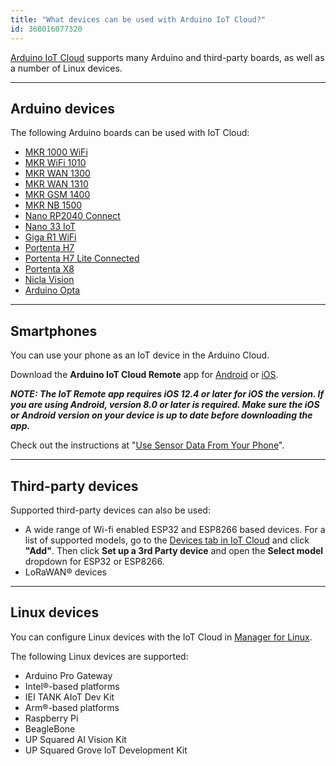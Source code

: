 ```yaml
---
title: "What devices can be used with Arduino IoT Cloud?"
id: 360016077320
---
```


[Arduino IoT Cloud](https://create.arduino.cc/iot/) supports many Arduino and third-party boards, as well as a number of Linux devices.

---

## Arduino devices

The following Arduino boards can be used with IoT Cloud:

* [MKR 1000 WiFi](https://docs.arduino.cc/hardware/mkr-1000-wifi)
* [MKR WiFi 1010](https://docs.arduino.cc/hardware/mkr-wifi-1010)
* [MKR WAN 1300](https://docs.arduino.cc/hardware/mkr-wan-1300)
* [MKR WAN 1310](https://docs.arduino.cc/hardware/mkr-wan-1310)
* [MKR GSM 1400](https://docs.arduino.cc/hardware/mkr-gsm-1400)
* [MKR NB 1500](https://docs.arduino.cc/hardware/mkr-nb-1500)
* [Nano RP2040 Connect](https://docs.arduino.cc/hardware/nano-rp2040-connect)
* [Nano 33 IoT](https://docs.arduino.cc/hardware/nano-33-iot)
* [Giga R1 WiFi](https://docs.arduino.cc/hardware/giga-r1-wifi)
* [Portenta H7](https://docs.arduino.cc/hardware/portenta-h7)
* [Portenta H7 Lite Connected](https://docs.arduino.cc/hardware/portenta-h7-lite-connected)
* [Portenta X8](https://docs.arduino.cc/hardware/portenta-x8)
* [Nicla Vision](https://docs.arduino.cc/hardware/nicla-vision)
* [Arduino Opta](https://docs.arduino.cc/hardware/opta)

---

## Smartphones

You can use your phone as an IoT device in the Arduino Cloud.

Download the **Arduino IoT Cloud Remote** app for [Android](https://play.google.com/store/apps/details?id=cc.arduino.cloudiot&hl=en&gl=US&pli=1) or [iOS](https://apps.apple.com/us/app/arduino-iot-cloud-remote/id1514358431).

***NOTE: The IoT Remote app requires iOS 12.4 or later for iOS the version. If you are using Android, version 8.0 or later is required. Make sure the iOS or Android version on your device is up to date before downloading the app.***

Check out the instructions at "[Use Sensor Data From Your Phone](https://docs.arduino.cc/arduino-cloud/tutorials/iot-remote-phone-sensors)".

---

## Third-party devices

Supported third-party devices can also be used:

* A wide range of Wi-fi enabled ESP32 and ESP8266 based devices. For a list of supported models, go to the [Devices tab in IoT Cloud](https://create.arduino.cc/iot/devices) and click **"Add"**. Then click **Set up a 3rd Party device** and open the **Select model** dropdown for ESP32 or ESP8266.
* LoRaWAN® devices

---

## Linux devices

You can configure Linux devices with the IoT Cloud in [Manager for Linux](https://create.arduino.cc/getting-started/#cloud-devices).

The following Linux devices are supported:

* Arduino Pro Gateway
* Intel®-based platforms
* IEI TANK AIoT Dev Kit
* Arm®-based platforms
* Raspberry Pi
* BeagleBone
* UP Squared AI Vision Kit
* UP Squared Grove IoT Development Kit
